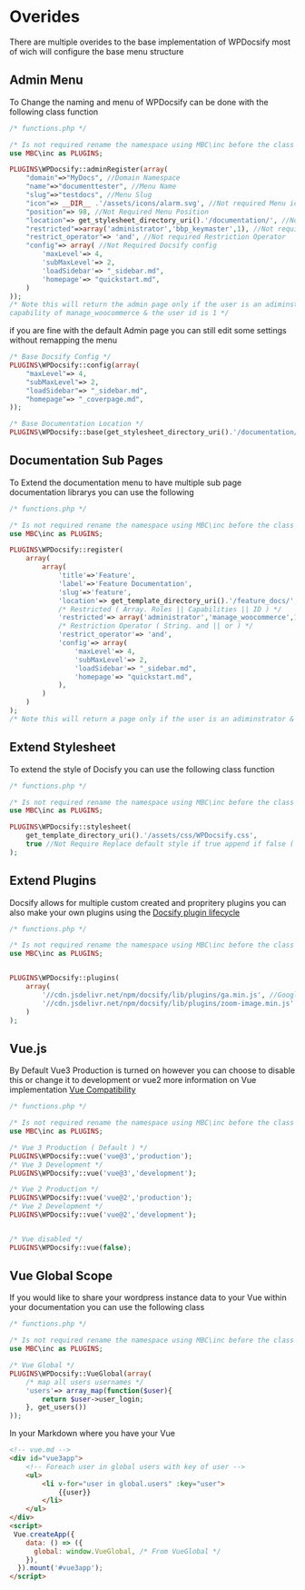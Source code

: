 # Overides
There are multiple overides to the base implementation of WPDocsify most of wich will configure the base menu structure

## Admin Menu
To Change the naming and menu of WPDocsify can be done with the following class function

```php
/* functions.php */

/* Is not required rename the namespace using MBC\inc before the class is fine */
use MBC\inc as PLUGINS;

PLUGINS\WPDocsify::adminRegister(array(
    "domain"=>"MyDocs", //Domain Namespace
    "name"=>"documenttester", //Menu Name
    "slug"=>"testdocs", //Menu Slug
    "icon"=> __DIR__ .'/assets/icons/alarm.svg', //Not required Menu icon ( Direct Path ) ( Can be Dashicons string )
    "position"=> 98, //Not Required Menu Position
    "location"=> get_stylesheet_directory_uri().'/documentation/', //Not Required Default folder
    "restricted"=>array('administrator','bbp_keymaster',1), //Not required Restrictions
    "restrict_operator"=> 'and', //Not required Restriction Operator
    "config"=> array( //Not Required Docsify config
        'maxLevel'=> 4,
        'subMaxLevel'=> 2,
        'loadSidebar'=> "_sidebar.md",
        'homepage'=> "quickstart.md",
    )
));
/* Note this will return the admin page only if the user is an adiminstrator & has the 
capability of manage_woocommerce & the user id is 1 */
```
if you are fine with the default Admin page you can still edit some settings without remapping the menu
```php
/* Base Docsify Config */
PLUGINS\WPDocsify::config(array(
    "maxLevel"=> 4,
    "subMaxLevel"=> 2,
    "loadSidebar"=> "_sidebar.md",
    "homepage"=> "_coverpage.md",
));

/* Base Documentation Location */
PLUGINS\WPDocsify::base(get_stylesheet_directory_uri().'/documentation/');
```


## Documentation Sub Pages
To Extend the documentation menu to have multiple sub page documentation librarys you can use the following

```php
/* functions.php */

/* Is not required rename the namespace using MBC\inc before the class is fine */
use MBC\inc as PLUGINS;

PLUGINS\WPDocsify::register(
    array(
        array(
            'title'=>'Feature',
            'label'=>'Feature Documentation',
            'slug'=>'feature',
            'location'=> get_template_directory_uri().'/feature_docs/',
            /* Restricted ( Array. Roles || Capabilities || ID ) */
            'restricted'=> array('administrator','manage_woocommerce',1),
            /* Restriction Operator ( String. and || or ) */
            'restrict_operator'=> 'and',
            'config'=> array(
                'maxLevel'=> 4, 
                'subMaxLevel'=> 2,
                'loadSidebar'=> "_sidebar.md",
                'homepage'=> "quickstart.md",
            ),
        )
    )
);
/* Note this will return a page only if the user is an adiminstrator & has the capability of manage_woocommerce & the user id is 1 */

```

## Extend Stylesheet
To extend the style of Docisfy you can use the following class function  

```php
/* functions.php */

/* Is not required rename the namespace using MBC\inc before the class is fine */
use MBC\inc as PLUGINS;

PLUGINS\WPDocsify::stylesheet(
    get_template_directory_uri().'/assets/css/WPDocsify.css',
    true //Not Require Replace default style if true append if false ( True or false )
);
```

## Extend Plugins
Docsify allows for multiple custom created and propritery plugins you can also make your own plugins using the [Docsify plugin lifecycle](write-a-plugin.md#write-a-plugin)  

```php
/* functions.php */

/* Is not required rename the namespace using MBC\inc before the class is fine */
use MBC\inc as PLUGINS;


PLUGINS\WPDocsify::plugins(
    array(
        '//cdn.jsdelivr.net/npm/docsify/lib/plugins/ga.min.js', //Google Analytics
        '//cdn.jsdelivr.net/npm/docsify/lib/plugins/zoom-image.min.js' //Zoom image
    )
);
```

## Vue.js
By Default Vue3 Production is turned on however you can choose to disable this or change it to development or vue2 more information on Vue implementation [Vue Compatibility](vue.md)
```php
/* functions.php */

/* Is not required rename the namespace using MBC\inc before the class is fine */
use MBC\inc as PLUGINS;

/* Vue 3 Production ( Default ) */
PLUGINS\WPDocsify::vue('vue@3','production');
/* Vue 3 Development */
PLUGINS\WPDocsify::vue('vue@3','development');

/* Vue 2 Production */
PLUGINS\WPDocsify::vue('vue@2','production');
/* Vue 2 Development */
PLUGINS\WPDocsify::vue('vue@2','development');


/* Vue disabled */
PLUGINS\WPDocsify::vue(false);

```

## Vue Global Scope
If you would like to share your wordpress instance data to your Vue within your documentation you can use the following class
```php
/* functions.php */

/* Is not required rename the namespace using MBC\inc before the class is fine */
use MBC\inc as PLUGINS;

/* Vue Global */
PLUGINS\WPDocsify::VueGlobal(array(
    /* map all users usernames */
    'users'=> array_map(function($user){
        return $user->user_login;
    }, get_users())
));
```
In your Markdown where you have your Vue
```html
<!-- vue.md -->
<div id="vue3app">
    <!-- Foreach user in global users with key of user -->
    <ul>
        <li v-for="user in global.users" :key="user">
            {{user}}
        </li>
    </ul>
</div>
<script>
 Vue.createApp({
    data: () => ({
      global: window.VueGlobal, /* From VueGlobal */
    }),
  }).mount('#vue3app');
</script>
```